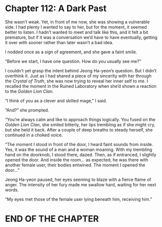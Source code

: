 # Chapter 112: A Dark Past

She wasn’t weak. Yet, in front of me now, she was showing a vulnerable side. I had plenty I wanted to say to her, but for the moment, it seemed better to listen. I hadn’t wanted to meet and talk like this, and it felt a bit premature, but if it was a conversation we’d have to have eventually, getting it over with sooner rather than later wasn’t a bad idea.

I nodded once as a sign of agreement, and she gave a faint smile.

“Before we start, I have one question. How do you usually see me?”

I couldn’t yet grasp the intent behind Jeong Ha-yeon’s question. But I didn’t overthink it. Just as I had shared a piece of my sincerity with her through the *Crystal of Truth*, she was now trying to reveal her inner self to me. I recalled the moment in the Ruined Laboratory when she’d shown a reaction to the *Golden Lion Clan*.

“I think of you as a clever and skilled mage,” I said.

“And?” she prompted.

“You’re always calm and like to approach things logically. You fused on the *Golden Lion Clan*, she smiled bitterly, her lips trembling as if she might cry, but she held it back. After a couple of deep breaths to steady herself, she continued in a choked voice.

“The moment I stood in front of the door, I heard faint sounds from inside. Yes, it was the sound of a man and a woman moaning. With my trembling hand on the doorknob, I stood there, dazed. Then, as if entranced, I slightly opened the door. And inside the room… as expected, he was there with another female user, their bodies entwined. The moment I opened the door…”

Jeong Ha-yeon paused, her eyes seeming to blaze with a fierce flame of anger. The intensity of her fury made me swallow hard, waiting for her next words.

“My eyes met those of the female user lying beneath him, receiving him.”

# END OF THE CHAPTER